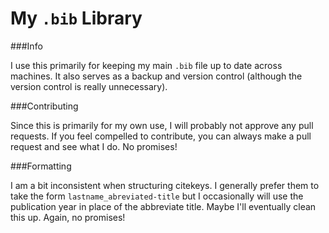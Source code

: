 # My `.bib` Library

###Info

I use this primarily for keeping my main `.bib` file up to date across  machines. It also serves as a backup and version control (although the version control is really unnecessary).

###Contributing

Since this is primarily for my own use, I will probably not approve any pull requests. If you feel compelled to contribute, you can always make a pull request and see what I do. No promises!

###Formatting

I am a bit inconsistent when structuring citekeys. I generally prefer them to take the form `lastname_abreviated-title` but I occasionally will use the publication year in place of the abbreviate title. Maybe I'll eventually clean this up. Again, no promises! 
